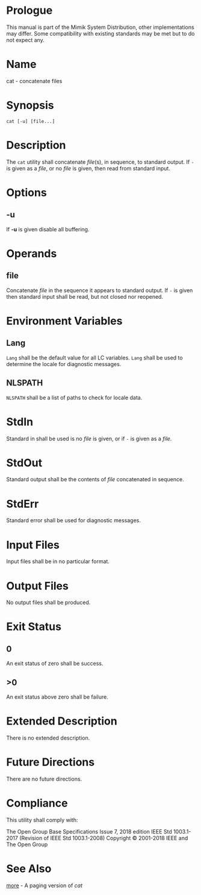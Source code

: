 # Prologue

This manual is part of the Mimik System Distribution, other implementations may differ. Some compatibility with existing standards may be met but to do not expect any.


# Name

cat - concatenate files


# Synopsis

`cat [-u] [file...]`


# Description

The `cat` utility shall concatenate *file*(s), in sequence, to standard output. If `-` is given as a *file*, or no *file* is given, then read from standard input.


# Options

## -u

If **-u** is given disable all buffering.


# Operands

## file

Concatenate *file* in the sequence it appears to standard output. If `-` is given then standard input shall be read, but not closed nor reopened.


# Environment Variables

## Lang

`Lang` shall be the default value for all LC variables. `Lang` shall be used to determine the locale for diagnostic messages.

## NLSPATH

`NLSPATH` shall be a list of paths to check for locale data.


# StdIn

Standard in shall be used is no *file* is given, or if `-` is given as a *file*.


# StdOut

Standard output shall be the contents of *file* concatenated in sequence.


# StdErr

Standard error shall be used for diagnostic messages.


# Input Files

Input files shall be in no particular format.


# Output Files

No output files shall be produced.


# Exit Status

## 0

An exit status of zero shall be success.

## >0

An exit status above zero shall be failure.


# Extended Description

There is no extended description.


# Future Directions

There are no future directions.


# Compliance

This utility shall comply with:

The Open Group Base Specifications Issue 7, 2018 edition
IEEE Std 1003.1-2017 (Revision of IEEE Std 1003.1-2008)
Copyright © 2001-2018 IEEE and The Open Group


# See Also

[more](more.1) - A paging version of *cat*
